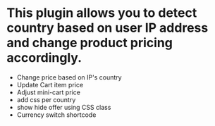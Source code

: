 # This plugin allows you to detect country based on user IP address and change product pricing accordingly.
- Change price based on IP's country
- Update Cart item price
- Adjust mini-cart price
- add css per country
- show hide offer using CSS class
- Currency switch shortcode
